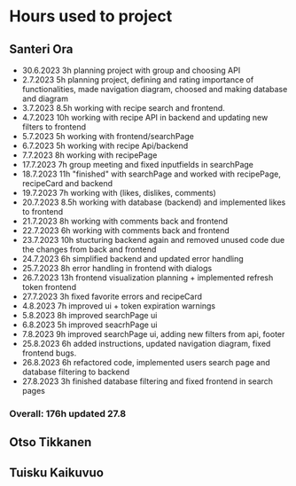 # Hours used to project


## Santeri Ora

- 30.6.2023 3h planning project with group and choosing API
- 2.7.2023 5h planning project, defining and rating importance of functionalities, made navigation diagram, choosed and making database and diagram
- 3.7.2023 8.5h working with recipe search and frontend.
- 4.7.2023 10h working with recipe API in backend and updating new filters to frontend
- 5.7.2023 5h working with frontend/searchPage
- 6.7.2023 5h working with recipe Api/backend
- 7.7.2023 8h working with recipePage 
- 17.7.2023 7h group meeting and fixed inputfields in searchPage
- 18.7.2023 11h "finished" with searchPage and worked with recipePage, recipeCard and backend
- 19.7.2023 7h working with (likes, dislikes, comments)
- 20.7.2023 8.5h working with database (backend) and implemented likes to frontend
- 21.7.2023 8h working with comments back and frontend
- 22.7.2023 6h working with comments back and frontend
- 23.7.2023 10h stucturing backend again and removed unused code due the changes from back and frontend
- 24.7.2023 6h simplified backend and updated error handling
- 25.7.2023 8h error handling in frontend with dialogs
- 26.7.2023 13h frontend visualization planning + implemented refresh token frontend
- 27.7.2023 3h fixed favorite errors and recipeCard
- 4.8.2023 7h improved ui + token expiration warnings
- 5.8.2023 8h improved searchPage ui
- 6.8.2023 5h improved seacrhPage ui
- 7.8.2023 9h improved searchPage ui, adding new filters from api, footer
- 25.8.2023 6h added instructions, updated navigation diagram, fixed frontend bugs.
- 26.8.2023 6h refactored code, implemented users search page and database filtering to backend
- 27.8.2023 3h finished database filtering and fixed frontend in search pages

### Overall: 176h updated 27.8


## Otso Tikkanen



## Tuisku Kaikuvuo


